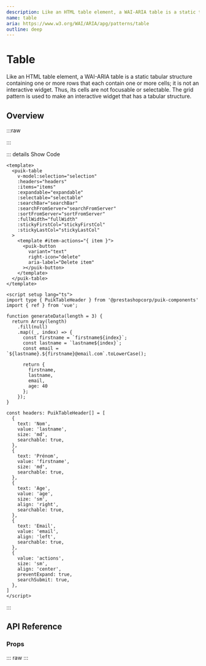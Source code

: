 ```yaml
---
description: Like an HTML table element, a WAI-ARIA table is a static tabular structure containing one or more rows that each contain one or more cells; it is not an interactive widget. Thus, its cells are not focusable or selectable. The grid pattern is used to make an interactive widget that has a tabular structure.
name: table
aria: https://www.w3.org/WAI/ARIA/apg/patterns/table
outline: deep
---
```


<script setup lang="ts">
  import { ref } from 'vue';
  import Table from '@vitepress/components/Table.vue';
  import DataAttributes from '@vitepress/utilities/DataAttributes.vue';
  import ComponentOverview from '@vitepress/utilities/ComponentOverview.vue';

  const attributes = [
    {
      prop: 'headers',
      default: '[]',
      type: 'PuikTableHeader[]',
      details: `
export interface PuikTableHeader {
  value: string
  text?: string
  size?: PuikTableHeaderSize
  align?: PuikTableHeaderAlign
  width?: string
  sortable?: boolean
  preventExpand?: boolean
  searchable?: boolean
  searchSubmit?: boolean
  searchType?: PuikTableSearchInputTypes
}`,
      description: 'Table headers'
    },
    {
      prop: 'items',
      default: '[]',
      type: 'any[]',
      description: 'Table items'
    },
    {
      prop: 'expandable',
      default: true,
      type: 'boolean',
      description: 'Makes rows expandable'
    },
    {
      prop: 'selectable',
      default: false,
      type: 'boolean',
      description: 'Makes rows selectable'
    },
    {
      prop: 'searchBar',
      default: false,
      type: 'boolean',
      description: 'Display the search bar'
    },
    {
      prop: 'searchFromServer',
      default: false,
      type: 'boolean',
      description: 'No client-side search handling (however the searchSubmit event is always emitted with a gloabaSearchOptions payload with useful informations to create a query)'
    },
    {
      prop: 'sortFromServer',
      default: true,
      type: 'boolean',
      description: 'No client-side sort handling (however the sortColumn event is always emitted with a sortOption type payload with useful informations to create a query)'
    },
    {
      prop: 'fullWidth',
      default: true,
      type: 'boolean',
      description: 'Sets the table width at 100%'
    },
    {
      prop: 'stickyFirstCol',
      default: true,
      type: 'boolean',
      description: 'Makes the first column sticky'
    },
    {
      prop: 'stickyLastCol',
      default: false,
      type: 'boolean',
      description: 'Makes the last column sticky'
    },
    {
      prop: 'dataTest',
      default: 'none',
      type: 'string',
      description: 'Sets the data-test attribute to target elements and facilitate end-to-end testing'
    }
  ];
</script>

# Table

Like an HTML table element, a WAI-ARIA table is a static tabular structure containing one or more rows that each contain one or more cells; it is not an interactive widget. Thus, its cells are not focusable or selectable. The grid pattern is used to make an interactive widget that has a tabular structure.

## Overview

:::raw
<ComponentOverview>
  <Table />
</ComponentOverview>
:::

::: details Show Code

```vue
<template>
  <puik-table
    v-model:selection="selection"
    :headers="headers"
    :items="items"
    :expandable="expandable"
    :selectable="selectable"
    :searchBar="searchBar"
    :searchFromServer="searchFromServer"
    :sortFromServer="sortFromServer"
    :fullWidth="fullWidth"
    :stickyFirstCol="stickyFirstCol"
    :stickyLastCol="stickyLastCol"
  >
    <template #item-actions="{ item }">
      <puik-button
        variant="text"
        right-icon="delete"
        aria-label="Delete item"
      ></puik-button>
    </template>
  </puik-table>
</template>

<script setup lang="ts">
import type { PuikTableHeader } from '@prestashopcorp/puik-components'
import { ref } from 'vue';

function generateData(length = 3) {
  return Array(length)
    .fill(null)
    .map((_, index) => {
      const firstname = `firstname${index}`;
      const lastname = `lastname${index}`;
      const email = `${lastname}.${firstname}@email.com`.toLowerCase();

      return {
        firstname,
        lastname,
        email,
        age: 40
      };
    });
}

const headers: PuikTableHeader[] = [
  {
    text: 'Nom',
    value: 'lastname',
    size: 'md',
    searchable: true,
  },
  {
    text: 'Prénom',
    value: 'firstname',
    size: 'md',
    searchable: true,
  },
  {
    text: 'Age',
    value: 'age',
    size: 'sm',
    align: 'right',
    searchable: true,
  },
  {
    text: 'Email',
    value: 'email',
    align: 'left',
    searchable: true,
  },
  {
    value: 'actions',
    size: 'sm',
    align: 'center',
    preventExpand: true,
    searchSubmit: true,
  },
]
</script>
```

:::

## API Reference

### Props

::: raw
<DataAttributes :attributes="attributes" />
:::
